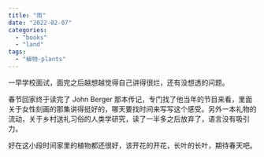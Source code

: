 ```yaml
---
title: "雨"
date: "2022-02-07"
categories: 
  - "books"
  - "land"
tags: 
  - "植物-plants"
---
```


一早学校面试，面完之后越想越觉得自己讲得很烂，还有没想透的问题。  
  
春节回家终于读完了 John Berger 那本传记，专门找了他当年的节目来看，里面关于女性刻画的那集讲得挺好的，哪天要找时间来写写这个感受。另外一本礼物的流动，关于乡村送礼习俗的人类学研究，读了一半多之后放弃了，语言没有吸引力。  
  
好在这小段时间家里的植物都还很好，该开花的开花，长叶的长叶，期待春天吧。
